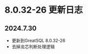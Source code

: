 # 8.0.32-26 更新日志

## 2024.7.30
* 更新到GreatSQL 8.0.32-26
* 去掉龙芯判断处理逻辑

[8.0.32-26]: https://gitee.com/GreatSQL/GreatSQL-Docker/tree/greatsql-8.0.32-26/GreatSQL-Build
